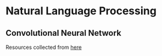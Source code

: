 # Natural Language Processing
## Convolutional Neural Network
Resources collected from [here](http://www.wildml.com/2015/11/understanding-convolutional-neural-networks-for-nlp/)
